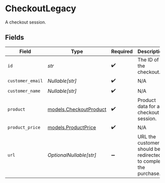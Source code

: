 # CheckoutLegacy

A checkout session.


## Fields

| Field                                                           | Type                                                            | Required                                                        | Description                                                     |
| --------------------------------------------------------------- | --------------------------------------------------------------- | --------------------------------------------------------------- | --------------------------------------------------------------- |
| `id`                                                            | *str*                                                           | :heavy_check_mark:                                              | The ID of the checkout.                                         |
| `customer_email`                                                | *Nullable[str]*                                                 | :heavy_check_mark:                                              | N/A                                                             |
| `customer_name`                                                 | *Nullable[str]*                                                 | :heavy_check_mark:                                              | N/A                                                             |
| `product`                                                       | [models.CheckoutProduct](../models/checkoutproduct.md)          | :heavy_check_mark:                                              | Product data for a checkout session.                            |
| `product_price`                                                 | [models.ProductPrice](../models/productprice.md)                | :heavy_check_mark:                                              | N/A                                                             |
| `url`                                                           | *OptionalNullable[str]*                                         | :heavy_minus_sign:                                              | URL the customer should be redirected to complete the purchase. |